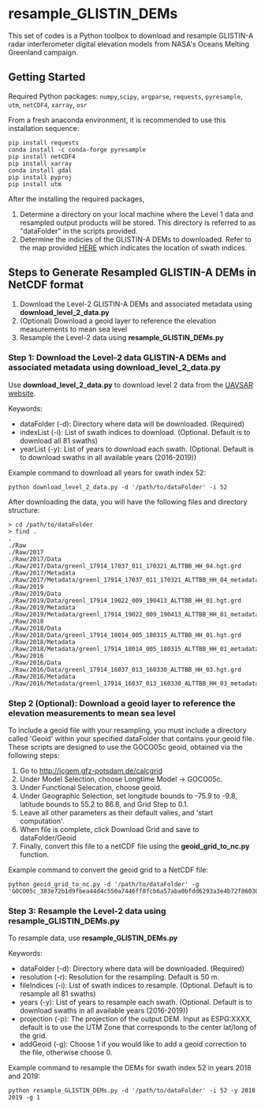 # resample_GLISTIN_DEMs
This set of codes is a Python toolbox to download and resample GLISTIN-A radar interferometer digital elevation models from NASA's Oceans Melting Greenland campaign. 

## Getting Started
Required Python packages: ```numpy```,```scipy```, ```argparse```, ```requests```, ```pyresample```, ```utm```, ```netCDF4```, ```xarray```, ```osr```

From a fresh anaconda environment, it is recommended to use this installation sequence:
```
pip install requests
conda install -c conda-forge pyresample
pip install netCDF4
pip install xarray
conda install gdal
pip install pyproj
pip install utm
```

After the installing the required packages,
1. Determine a directory on your local machine where the Level 1 data and resampled output products will be stored. This directory is referred to as "dataFolder" in the scripts provided.
2. Determine the indicies of the GLISTIN-A DEMs to downloaded. Refer to the map provided [HERE](https://github.com/mhwood/glistin/blob/master/GLISTIN-A_DEM_Index_Domains.pdf) which indicates the location of swath indices.

## Steps to Generate Resampled GLISTIN-A DEMs in NetCDF format

1. Download the Level-2 GLISTIN-A DEMs and associated metadata using **download_level_2_data.py**
2. (Optional) Download a geoid layer to reference the elevation measurements to mean sea level
3. Resample the Level-2 data using **resample_GLISTIN_DEMs.py**

### Step 1: Download the Level-2 data GLISTIN-A DEMs and associated metadata using download_level_2_data.py

Use **download_level_2_data.py** to download level 2 data from the [UAVSAR website](https://uavsar.jpl.nasa.gov/).

Keywords:
- dataFolder (-d): Directory where data will be downloaded. (Required)
- indexList (-i): List of swath indices to download. (Optional. Default is to download all 81 swaths)
- yearList (-y): List of years to download each swath. (Optional. Default is to download swaths in all available years (2016-2019))

Example command to download all years for swath index 52:
```
python download_level_2_data.py -d '/path/to/dataFolder' -i 52 
```

After downloading the data, you will have the following files and directory structure:
```
> cd /path/to/dataFolder
> find .
.
./Raw
./Raw/2017
./Raw/2017/Data
./Raw/2017/Data/greenl_17914_17037_011_170321_ALTTBB_HH_04.hgt.grd
./Raw/2017/Metadata
./Raw/2017/Metadata/greenl_17914_17037_011_170321_ALTTBB_HH_04_metadata.txt
./Raw/2019
./Raw/2019/Data
./Raw/2019/Data/greenl_17914_19022_009_190413_ALTTBB_HH_01.hgt.grd
./Raw/2019/Metadata
./Raw/2019/Metadata/greenl_17914_19022_009_190413_ALTTBB_HH_01_metadata.txt
./Raw/2018
./Raw/2018/Data
./Raw/2018/Data/greenl_17914_18014_005_180315_ALTTBB_HH_01.hgt.grd
./Raw/2018/Metadata
./Raw/2018/Metadata/greenl_17914_18014_005_180315_ALTTBB_HH_01_metadata.txt
./Raw/2016
./Raw/2016/Data
./Raw/2016/Data/greenl_17914_16037_013_160330_ALTTBB_HH_03.hgt.grd
./Raw/2016/Metadata
./Raw/2016/Metadata/greenl_17914_16037_013_160330_ALTTBB_HH_03_metadata.txt
```

### Step 2 (Optional): Download a geoid layer to reference the elevation measurements to mean sea level 

To include a geoid file with your resampling, you must include a directory called 'Geoid' within your specified dataFolder that contains your geoid file. These scripts are designed to use the GOCO05c geoid, obtained via the following steps:
1. Go to http://icgem.gfz-potsdam.de/calcgrid
2. Under Model Selection, choose Longtime Model -> GOCO05c.
3. Under Functional Selecation, choose geoid.
4. Under Geographic Selection, set longitude bounds to -75.9 to -9.8, latitude bounds to 55.2 to 86.8, and Grid Step to 0.1.
5. Leave all other parameters as their default valies, and 'start computation'.
6. When file is complete, click Download Grid and save to dataFolder/Geoid
7. Finally, convert this file to a netCDF file using the **geoid_grid_to_nc.py** function.

Example command to convert the geoid grid to a NetCDF file:
```
python geoid_grid_to_nc.py -d '/path/to/dataFolder' -g 'GOCO05c_383e72b1d9fbea44d4c550a7446ff8fcb6a57aba0bfdd6293a3e4b72f86030aa.gdf'
```

### Step 3: Resample the Level-2 data using **resample_GLISTIN_DEMs.py**

To resample data, use **resample_GLISTIN_DEMs.py**

Keywords:
- dataFolder (-d): Directory where data will be downloaded. (Required)
- resolution (-r): Resolution for the resampling. Default is 50 m.
- fileIndices (-i): List of swath indices to resample. (Optional. Default is to resample all 81 swaths)
- years (-y): List of years to resample each swath. (Optional. Default is to download swaths in all available years (2016-2019))
- projection (-p): The projection of the output DEM. Input as ESPG:XXXX, default is to use the UTM Zone that corresponds to the center lat/long of the grid.
- addGeoid (-g): Choose 1 if you would like to add a geoid correction to the file, otherwise choose 0.

Example command to resample the DEMs for swath index 52 in years 2018 and 2019:
```
python resample_GLISTIN_DEMs.py -d '/path/to/dataFolder' -i 52 -y 2018 2019 -g 1
```



